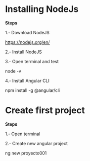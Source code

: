 # Installing NodeJs
**Steps**

1.- Download NodeJS

https://nodejs.org/en/

2.- Install NodeJS

3.- Open terminal and test
 
node -v

4.- Install Angular CLI

npm install -g @angular/cli

# Create first project
**Steps**

1.- Open terminal

2.- Create new angular project

ng new proyecto001
